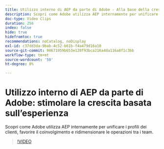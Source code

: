 ```yaml
---
title: Utilizzo interno di AEP da parte di Adobe - Alla base della crescita basata sull’esperienza
description: Scopri come Adobe utilizza AEP internamente per unificare i profili dei clienti, favorire il coinvolgimento e ridimensionare le operazioni tra i team.
doc-type: Video Clips
duration: 256
index: false
hide: true
hidefromtoc: true
recommendations: noCatalog, noDisplay
exl-id: c37dd3da-9bab-4c52-b61b-f4a479d16a10
source-git-commit: 90671959b653e120f93bca216a4da116a8f1c3bb
workflow-type: tm+mt
source-wordcount: '50'
ht-degree: 0%

---
```


# Utilizzo interno di AEP da parte di Adobe: stimolare la crescita basata sull’esperienza

Scopri come Adobe utilizza AEP internamente per unificare i profili dei clienti, favorire il coinvolgimento e ridimensionare le operazioni tra i team.

<!-- 62_S655_3442541_255_adobes-internal-use-of-aep-driving-experienceled-growth -->
>[!VIDEO](https://video.tv.adobe.com/v/3458328/?learn=on&enablevpops=true)
